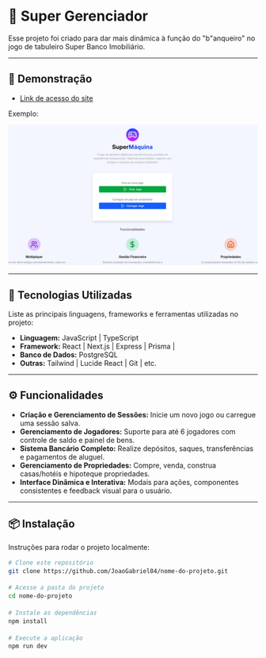 # 📌 Super Gerenciador

Esse projeto foi criado para dar mais dinâmica à função do "b"anqueiro" no jogo de tabuleiro Super Banco Imobiliário.

---

## 🚀 Demonstração

- [Link de acesso do site](https://sgpcontroller.netlify.app/)

Exemplo:

![Tela Inicial](/screenshots/foto-1.png)

---

## 🧰 Tecnologias Utilizadas

Liste as principais linguagens, frameworks e ferramentas utilizadas no projeto:

- **Linguagem:** JavaScript | TypeScript
- **Framework:** React | Next.js | Express | Prisma |
- **Banco de Dados:** PostgreSQL
- **Outras:** Tailwind | Lucide React | Git | etc.

---

## ⚙️ Funcionalidades

- **Criação e Gerenciamento de Sessões:** Inicie um novo jogo ou carregue uma sessão salva.
- **Gerenciamento de Jogadores:** Suporte para até 6 jogadores com controle de saldo e painel de bens.
- **Sistema Bancário Completo:** Realize depósitos, saques, transferências e pagamentos de aluguel.
- **Gerenciamento de Propriedades:** Compre, venda, construa casas/hotéis e hipoteque propriedades.
- **Interface Dinâmica e Interativa:** Modais para ações, componentes consistentes e feedback visual para o usuário.

---

## 📦 Instalação

Instruções para rodar o projeto localmente:

```bash
# Clone este repositório
git clone https://github.com/JoaoGabriel04/nome-do-projeto.git

# Acesse a pasta do projeto
cd nome-do-projeto

# Instale as dependências
npm install

# Execute a aplicação
npm run dev